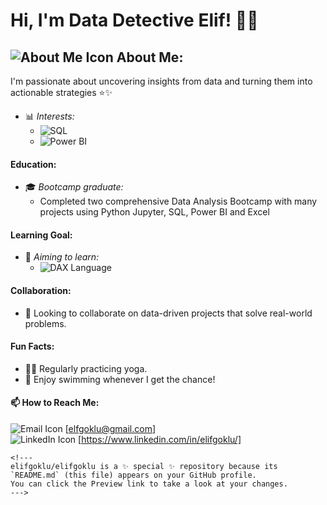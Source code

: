 # Hi, I'm Data Detective Elif! 🕵️‍♀️
## ![About Me Icon](https://img.icons8.com/color/24/about.png) About Me:
I'm passionate about uncovering insights from data and turning them into actionable strategies ⭐✨
- 📊 *Interests:* 
  - ![SQL](https://img.shields.io/badge/SQL-Intermediate-blue)
  - ![Power BI](https://img.shields.io/badge/Power%20BI-Enthusiast-yellow)
#### Education:
- 🎓 *Bootcamp graduate:*
  - Completed two comprehensive Data Analysis Bootcamp with many projects using Python Jupyter, SQL, Power BI and Excel
#### Learning Goal:
- 🌱 *Aiming to learn:*
  - ![DAX Language](https://img.shields.io/badge/DAX-Learning-green)
#### Collaboration:
- 🤝 Looking to collaborate on data-driven projects that solve real-world problems.
#### Fun Facts:
- 🧘‍♀️ Regularly practicing yoga.
- 🌊 Enjoy swimming whenever I get the chance!
#### 📫 How to Reach Me:
![Email Icon](https://img.icons8.com/fluent/48/email.png) [elfgoklu@gmail.com]  
![LinkedIn Icon](https://img.icons8.com/fluent/48/linkedin.png) [https://www.linkedin.com/in/elifgoklu/]
```
<!---
elifgoklu/elifgoklu is a ✨ special ✨ repository because its `README.md` (this file) appears on your GitHub profile.
You can click the Preview link to take a look at your changes.
--->
